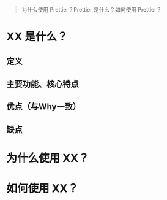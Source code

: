 >为什么使用 Prettier？Prettier 是什么？如何使用 Prettier？

# XX 是什么？
## 定义

## 主要功能、核心特点

## 优点（与Why一致）

## 缺点

# 为什么使用 XX？



# 如何使用 XX？